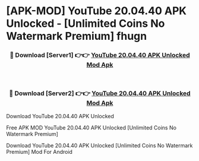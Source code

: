 # [APK-MOD] YouTube 20.04.40 APK Unlocked - [Unlimited Coins No Watermark Premium] fhugn



<div align="center">
<h3>🔴 Download [Server1] 👉👉 <a href="https://momento.my/?title=YouTube_20.04.40_APK_Unlocked">YouTube 20.04.40 APK Unlocked Mod Apk</a></h3><br>

<h3>🔴 Download [Server2] 👉👉 <a href="https://momento.my/?title=YouTube_20.04.40_APK_Unlocked">YouTube 20.04.40 APK Unlocked Mod Apk</a></h3>
</div>



Download YouTube 20.04.40 APK Unlocked 

Free APK MOD YouTube 20.04.40 APK Unlocked [Unlimited Coins No Watermark Premium]

Download YouTube 20.04.40 APK Unlocked [Unlimited Coins No Watermark Premium] Mod For Android
